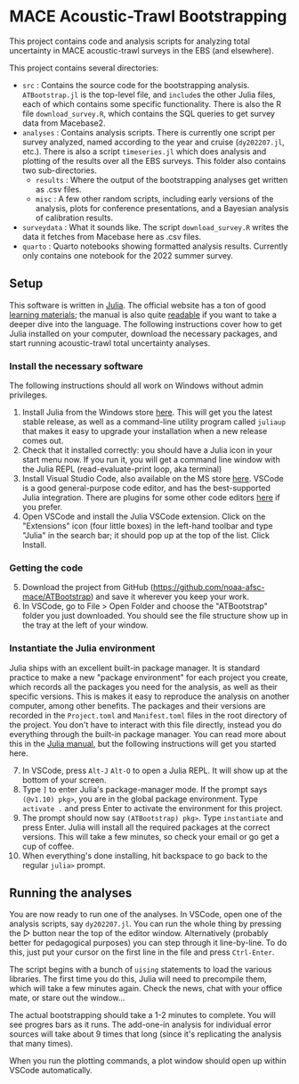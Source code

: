 # MACE Acoustic-Trawl Bootstrapping 

This project contains code and analysis scripts for analyzing total uncertainty in 
MACE acoustic-trawl surveys in the EBS (and elsewhere).

This project contains several directories:

* `src` : Contains the source code for the bootstrapping analysis. `ATBootstrap.jl` is the
top-level file, and `include`s the other Julia files, each of which contains some specific
functionality. There is also the R file `download_survey.R`, which contains the SQL 
queries to get survey data from Macebase2.
* `analyses` : Contains analysis scripts. There is currently one script per survey 
analyzed, named according to the year and cruise (`dy202207.jl`, etc.). There is also a
script `timeseries.jl` which does analysis and plotting of the results over all the EBS
surveys. This folder also contains two sub-directories.
  * `results` : Where the output of the bootstrapping analyses get written as .csv files.
  * `misc` : A few other random scripts, including early versions of the analysis, plots
  for conference presentations, and a Bayesian analysis of calibration results.
* `surveydata` : What it sounds like. The script `download_survey.R` writes the data it
fetches from Macebase here as .csv files.
* `quarto` : Quarto notebooks showing formatted analysis results. Currently only contains
one notebook for the 2022 summer survey.


## Setup

This software is written in [Julia](https://julialang.org/). The official website has a 
ton of good [learning materials](https://julialang.org/learning/); the 
manual is also quite [readable](https://docs.julialang.org/en/v1/manual/getting-started/)
if you want to take a deeper dive into the language. The following instructions cover
how to get Julia installed on your computer, download the necessary packages, and start
running acoustic-trawl total uncertainty analyses.

### Install the necessary software

The following instructions should all work on Windows without admin privileges.

1. Install Julia from the Windows store [here](https://www.microsoft.com/store/apps/9NJNWW8PVKMN). This will get you the latest stable release, as well as a command-line
utility program called `juliaup` that makes it easy to upgrade your installation when a 
new release comes out. 
2. Check that it installed correctly: you should have a Julia icon in your start menu now.
If you run it, you will get a command line window with the Julia REPL (read-evaluate-print 
loop, aka terminal)
3. Install Visual Studio Code, also available on the MS store [here](https://apps.microsoft.com/detail/XP9KHM4BK9FZ7Q?hl=en-us&gl=US). VSCode is a good general-purpose code editor,
and has the best-supported Julia integration. There are plugins for some other code editors
[here](https://github.com/JuliaEditorSupport) if you prefer.
4. Open VSCode and install the Julia VSCode extension. Click on the "Extensions" icon (four little boxes)
in the left-hand toolbar and type "Julia" in the search bar; it should pop up at the top
of  the list. Click Install.

### Getting the code

5. Download the project from GitHub (https://github.com/noaa-afsc-mace/ATBootstrap) and 
save it wherever you keep your work.
6. In VSCode, go to File > Open Folder and choose the "ATBootstrap" folder you just 
downloaded. You should see the file structure show up in the tray at the left of your
window.

### Instantiate the Julia environment

Julia ships with an excellent built-in package manager. It is standard practice to make
a new "package environment" for each project you create, which records all the packages
you need for the analysis, as well as their specific versions. This is makes it easy to
reproduce the analysis on another computer, among other benefits. The packages and their 
versions are recorded in the `Project.toml` and `Manifest.toml` files in the root
directory of the project. You don't have to interact with this file directly, instead you
do everything through the built-in package manager. You can read more about this in the 
[Julia manual](https://docs.julialang.org/en/v1/stdlib/Pkg/), but the following 
instructions will get you started here.

7. In VSCode, press `Alt-J` `Alt-O` to open a Julia REPL. It will show up at the bottom
of your screen.
8. Type `]` to enter Julia's package-manager mode. If the prompt says `(@v1.10) pkg>`, 
you are in the global package environment. Type `activate .` and press Enter to activate
the environment for this project.
9. The prompt should now say `(ATBootstrap) pkg>`. Type `instantiate` and press Enter. 
Julia will install all the required packages at the correct versions. This will take a few
minutes, so check your email or go get a cup of coffee.
10. When everything's done installing, hit backspace to go back to the regular `julia>`
prompt.

## Running the analyses

You are now ready to run one of the analyses. In VSCode, open one of the analysis scripts,
say `dy202207.jl`. You can run the whole thing by pressing the ▷ button near the top of
the editor window. Alternatively (probably better for pedagogical purposes) you can 
step through it line-by-line. To do this, just put your cursor on the first line in the 
file and press `Ctrl-Enter`. 

The script begins with a bunch of `uising` statements to load the various libraries. The
first time you do this, Julia will need to precompile them, which will take a few minutes
again. Check the news, chat with your office mate, or stare out the window...

The actual bootstrapping should take a 1-2 minutes to complete. You will see progres
bars as it runs. The add-one-in analysis for individual error sources will take about
9 times that long (since it's replicating the analysis that many times).

When you run the plotting commands, a plot window should open up within VSCode automatically.
